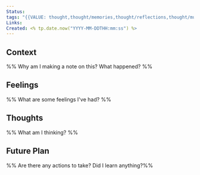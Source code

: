 ```yaml
---
Status: 
tags: "{{VALUE: thought,thought/memories,thought/reflections,thought/musings}}"
Links: 
Created: <% tp.date.now("YYYY-MM-DDTHH:mm:ss") %>
---
```

## Context
%% Why am I making a note on this? What happened? %%

## Feelings
%% What are some feelings I've had? %%

## Thoughts
%% What am I thinking? %%

## Future Plan
%% Are there any actions to take? Did I learn anything?%%
